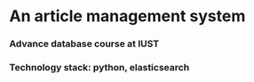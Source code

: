 # An article management system

### Advance database course at IUST

### Technology stack: python, elasticsearch

